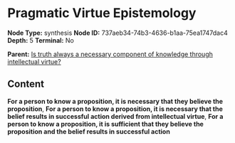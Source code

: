 # Pragmatic Virtue Epistemology

**Node Type:** synthesis
**Node ID:** 737aeb34-74b3-4636-b1aa-75ea1747dac4
**Depth:** 5
**Terminal:** No

**Parent:** [Is truth always a necessary component of knowledge through intellectual virtue?](is-truth-always-a-necessary-component-of-knowledge-through-intellectual-virtue-antithesis-82ffc5a7-70b8-4d7e-a435-26ca867e354c.md)

## Content

**For a person to know a proposition, it is necessary that they believe the proposition**, **For a person to know a proposition, it is necessary that the belief results in successful action derived from intellectual virtue**, **For a person to know a proposition, it is sufficient that they believe the proposition and the belief results in successful action**
